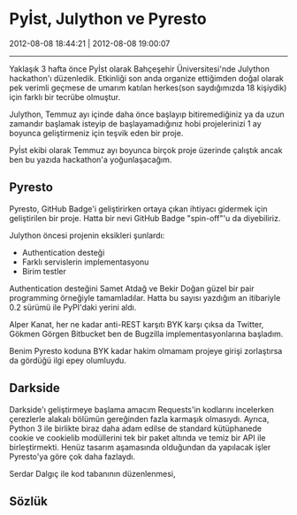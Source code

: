 # Pyİst, Julython ve Pyresto

2012-08-08 18:44:21 | 2012-08-08 19:00:07

---

Yaklaşık 3 hafta önce Pyİst olarak Bahçeşehir Üniversitesi'nde Julython hackathon'ı düzenledik. Etkinliği son anda organize ettiğimden doğal olarak pek verimli geçmese de umarım katılan herkes(son saydığımızda 18 kişiydik) için farklı bir tecrübe olmuştur.

Julython, Temmuz ayı içinde daha önce başlayıp bitiremediğiniz ya da uzun zamandır başlamak isteyip de başlayamadığınız hobi projelerinizi 1 ay boyunca geliştirmeniz için teşvik eden bir proje.

Pyİst ekibi olarak Temmuz ayı boyunca birçok proje üzerinde çalıştık ancak ben bu yazıda hackathon'a yoğunlaşacağım.

## Pyresto

Pyresto, GitHub Badge'i geliştirirken ortaya çıkan ihtiyacı gidermek için geliştirilen bir proje. Hatta bir nevi GitHub Badge "spin-off"'u da diyebiliriz.

Julython öncesi projenin eksikleri şunlardı:

* Authentication desteği
* Farklı servislerin implementasyonu
* Birim testler

Authentication desteğini Samet Atdağ ve Bekir Doğan güzel bir pair programming örneğiyle tamamladılar. Hatta bu sayısı yazdığım an itibariyle 0.2 sürümü ile PyPI'daki yerini aldı.

Alper Kanat, her ne kadar anti-REST karşıtı BYK karşı çıksa da Twitter, Gökmen Görgen Bitbucket ben de Bugzilla implementasyonlarına başladım.

Benim Pyresto koduna BYK kadar hakim olmamam projeye girişi zorlaştırsa da gördüğü ilgi epey olumluydu.

## Darkside

Darkside'ı geliştirmeye başlama amacım Requests'in kodlarını incelerken çerezlerle alakalı bölümün gereğinden fazla karmaşık olmasıydı. Ayrıca, Python 3 ile birlikte biraz daha adam edilse de standard kütüphanede cookie ve cookielib modüllerini tek bir paket altında ve temiz bir API ile birleştirmekti. Henüz tasarım aşamasında olduğundan da yapılacak işler Pyresto'ya göre çok daha fazlaydı.

Serdar Dalgıç ile kod tabanının düzenlenmesi, 

## Sözlük

<!-- meta: archive(0) active(0) -->
